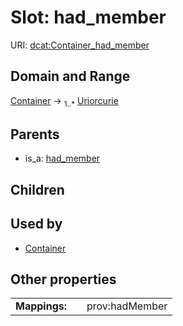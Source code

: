 
# Slot: had_member



URI: [dcat:Container_had_member](http://www.w3.org/ns/dcat#Container_had_member)


## Domain and Range

[Container](Container.md) &#8594;  <sub>1..\*</sub> [Uriorcurie](types/Uriorcurie.md)

## Parents

 *  is_a: [had_member](had_member.md)

## Children


## Used by

 * [Container](Container.md)

## Other properties

|  |  |  |
| --- | --- | --- |
| **Mappings:** | | prov:hadMember |